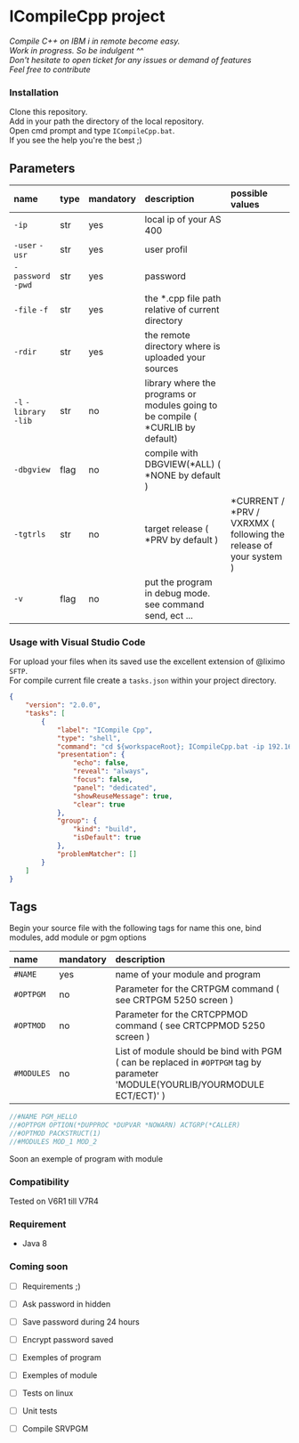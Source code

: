 # ICompileCpp project
*Compile C++ on IBM i in remote become easy.<br />
Work in progress. So be indulgent ^^ <br />
Don't hesitate to open ticket for any issues or demand of features <br />
Feel free to contribute*

### Installation
Clone this repository.<br />
Add in your path the directory of the local repository.<br />
Open cmd prompt and type `ICompileCpp.bat`.<br />
If you see the help you're the best ;)<br />

## Parameters
| name                    | type      | mandatory | description | possible values |
|:--------------------|:----------|:----------|:------------|:------------|
| `-ip`            | str       | yes       | local ip of your AS 400 |
| `-user`  `-usr`   | str       | yes       | user profil |
| `-password` `-pwd`   | str       | yes       | password |
| `-file`  `-f`   | str       | yes       | the *.cpp file path relative of current directory |
| `-rdir`   | str       | yes       | the remote directory where is uploaded your sources |
| `-l` `-library` `-lib`   | str       | no       | library where the programs or modules going to be compile ( *CURLIB by default) |
| `-dbgview`   | flag       | no       | compile with DBGVIEW(*ALL) ( *NONE by default ) |
| `-tgtrls`   | str       | no       | target release ( *PRV by default ) |  *CURRENT / *PRV / VXRXMX ( following the release of your system ) |
| `-v`   | flag       | no       | put the program in debug mode. see command send, ect ...  |


### Usage with Visual Studio Code
For upload your files when its saved use the excellent extension of @liximo `SFTP`.<br />
For compile current file create a `tasks.json` within your project directory.<br />
```json
{    
    "version": "2.0.0",    
    "tasks": [
        {
            "label": "ICompile Cpp",
            "type": "shell",
            "command": "cd ${workspaceRoot}; ICompileCpp.bat -ip 192.168.1.1 -usr YOUR_LOGIN -pwd YOUR_PASSWORD -f ${relativeFile} -rdir /Directory/OtherOneForYourProject -lib YOUR_LIB",            
            "presentation": {
                "echo": false,
                "reveal": "always",
                "focus": false,
                "panel": "dedicated",
                "showReuseMessage": true,
                "clear": true
            },
            "group": {
                "kind": "build",
                "isDefault": true
            },
            "problemMatcher": []
        }
    ]
}
```

## Tags
Begin your source file with the following tags for name this one, bind modules, add module or pgm options

| name                 |mandatory | description | 
|:--------------------|:----------|:------------|
| `#NAME`             |yes       | name of your module and program |
| `#OPTPGM`           |no        | Parameter for the CRTPGM command ( see CRTPGM 5250 screen ) | 
| `#OPTMOD`           |no        | Parameter for the CRTCPPMOD command ( see CRTCPPMOD 5250 screen ) | 
| `#MODULES`          |no        | List of module should be bind with PGM ( can be replaced in `#OPTPGM` tag by parameter 'MODULE(YOURLIB/YOURMODULE ECT/ECT)' ) | 

```cpp
//#NAME PGM_HELLO
//#OPTPGM OPTION(*DUPPROC *DUPVAR *NOWARN) ACTGRP(*CALLER)
//#OPTMOD PACKSTRUCT(1)
//#MODULES MOD_1 MOD_2
```
Soon an exemple of program with module

### Compatibility 
Tested on V6R1 till V7R4

### Requirement
- Java 8

### Coming soon
- [ ] Requirements ;)
- [ ] Ask password in hidden
- [ ] Save password during 24 hours
- [ ] Encrypt password saved
- [ ] Exemples of program
- [ ] Exemples of module
- [ ] Tests on linux
- [ ] Unit tests
- [ ] Compile SRVPGM

